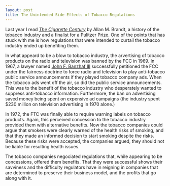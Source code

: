 ```yaml
---
layout: post
title: The Unintended Side Effects of Tobacco Regulations
---
```


Last year I read [_The Cigarette Century_](http://www.cigarettecentury.com/) by Allan M. Brandt, a history of the tobacco industry and a finalist for a Pulitzer Prize. One of the points that has stuck with me is how regulations that were intended to curtail the tobacco industry ended up benefiting them. 

In what appeard to be a blow to tobacco industry, the arvertising of tobacco products on the radio and television was banned by the FCC in 1969. In 1967, a lawyer named [John F. Banzhaf III](https://en.wikipedia.org/wiki/John_F._Banzhaf_III) successfully petitioned the FCC under the fairness doctrine to force radio and television to play anti-tobacco public service announcements if they played tobacco company ads. When the tobacco ads went off the air, so did the public service announcements. This was to the benefit of the tobacco industry who desperately wanted to suppress anti-tobacco information. Furthermore, the ban on advertising saved money being spent on expensive ad campaigns (the industry spent $230 million on television advertising in 1970 alone.)

In 1972, the FTC was finally able to require warning labels on tobacco products. Again, this perceived concession to the tobacco industry provided them with alternative benefits. Now the tobacco companies could argue that smokers were clearly warned of the health risks of smoking, and that they made an informed decision to start smoking despite the risks. Because these risks were accepted, the companies argued, they should not be liable for resulting health issues.

The tobacco companies negociated regulations that, while appearing to be concessions, offered them benefits. That they were successful shows their savviness and the difficulty regulators have in reigning in companies that are determined to preserve their business model, and the profits that go along with it.
